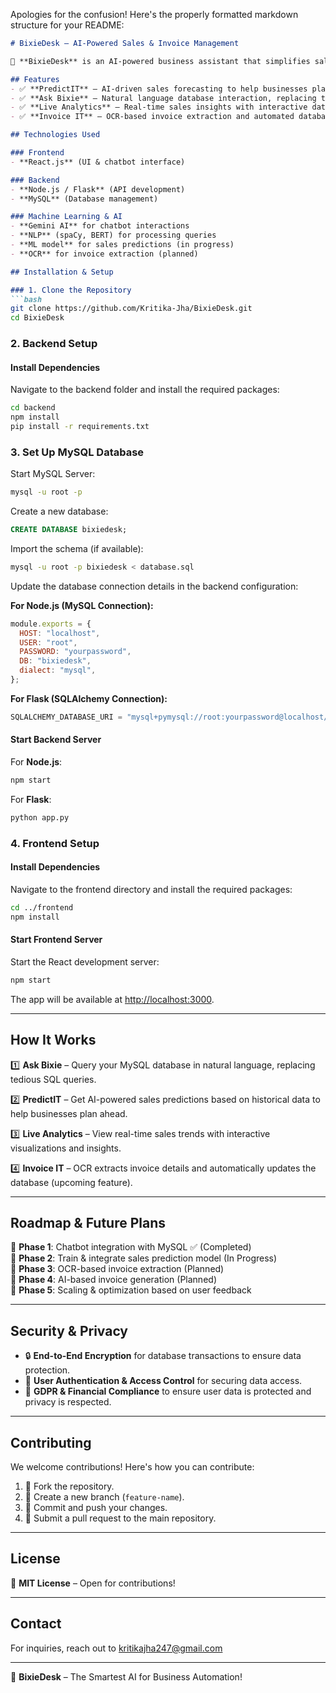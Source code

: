 Apologies for the confusion! Here's the properly formatted markdown structure for your README:

```markdown
# BixieDesk – AI-Powered Sales & Invoice Management

🚀 **BixieDesk** is an AI-powered business assistant that simplifies sales forecasting, automates invoice processing, and enables seamless database interactions. Ask Bixie anything—no more writing complex SQL queries!

## Features
- ✅ **PredictIT** – AI-driven sales forecasting to help businesses plan ahead.
- ✅ **Ask Bixie** – Natural language database interaction, replacing tedious SQL queries.
- ✅ **Live Analytics** – Real-time sales insights with interactive data visualizations.
- ✅ **Invoice IT** – OCR-based invoice extraction and automated database updates (upcoming).

## Technologies Used

### Frontend
- **React.js** (UI & chatbot interface)

### Backend
- **Node.js / Flask** (API development)
- **MySQL** (Database management)

### Machine Learning & AI
- **Gemini AI** for chatbot interactions
- **NLP** (spaCy, BERT) for processing queries
- **ML model** for sales predictions (in progress)
- **OCR** for invoice extraction (planned)

## Installation & Setup

### 1. Clone the Repository
```bash
git clone https://github.com/Kritika-Jha/BixieDesk.git
cd BixieDesk
```

### 2. Backend Setup

#### Install Dependencies
Navigate to the backend folder and install the required packages:
```bash
cd backend
npm install   
pip install -r requirements.txt
```

### 3. Set Up MySQL Database

Start MySQL Server:
```bash
mysql -u root -p
```

Create a new database:
```sql
CREATE DATABASE bixiedesk;
```

Import the schema (if available):
```bash
mysql -u root -p bixiedesk < database.sql
```

Update the database connection details in the backend configuration:

**For Node.js (MySQL Connection):**
```js
module.exports = {
  HOST: "localhost",
  USER: "root",
  PASSWORD: "yourpassword",
  DB: "bixiedesk",
  dialect: "mysql",
};
```

**For Flask (SQLAlchemy Connection):**
```python
SQLALCHEMY_DATABASE_URI = "mysql+pymysql://root:yourpassword@localhost/bixiedesk"
```

#### Start Backend Server

For **Node.js**:
```bash
npm start
```

For **Flask**:
```bash
python app.py
```

### 4. Frontend Setup

#### Install Dependencies
Navigate to the frontend directory and install the required packages:
```bash
cd ../frontend
npm install
```

#### Start Frontend Server
Start the React development server:
```bash
npm start
```

The app will be available at [http://localhost:3000](http://localhost:3000).

---

## How It Works

1️⃣ **Ask Bixie** – Query your MySQL database in natural language, replacing tedious SQL queries.

2️⃣ **PredictIT** – Get AI-powered sales predictions based on historical data to help businesses plan ahead.

3️⃣ **Live Analytics** – View real-time sales trends with interactive visualizations and insights.

4️⃣ **Invoice IT** – OCR extracts invoice details and automatically updates the database (upcoming feature).

---

## Roadmap & Future Plans

📌 **Phase 1**: Chatbot integration with MySQL ✅ (Completed)  
📌 **Phase 2**: Train & integrate sales prediction model (In Progress)  
📌 **Phase 3**: OCR-based invoice extraction (Planned)  
📌 **Phase 4**: AI-based invoice generation (Planned)  
📌 **Phase 5**: Scaling & optimization based on user feedback

---

## Security & Privacy

- 🔒 **End-to-End Encryption** for database transactions to ensure data protection.
- 🔐 **User Authentication & Access Control** for securing data access.
- 📜 **GDPR & Financial Compliance** to ensure user data is protected and privacy is respected.

---

## Contributing

We welcome contributions! Here's how you can contribute:

1. 🔹 Fork the repository.
2. 🔹 Create a new branch (`feature-name`).
3. 🔹 Commit and push your changes.
4. 🔹 Submit a pull request to the main repository.

---

## License

📜 **MIT License** – Open for contributions!

---

## Contact

For inquiries, reach out to kritikajha247@gmail.com

---

🚀 **BixieDesk** – The Smartest AI for Business Automation!
```

